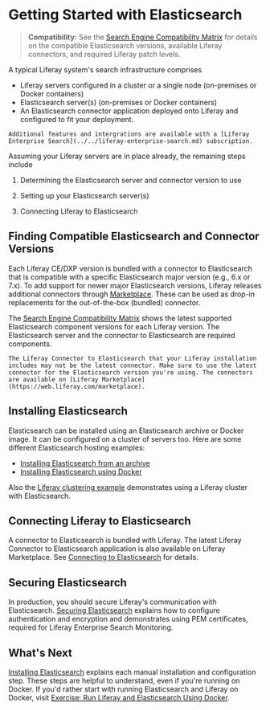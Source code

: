 # Getting Started with Elasticsearch

> **Compatibility:** See the [Search Engine Compatibility Matrix](https://help.liferay.com/hc/en-us/articles/360016511651) for details on the compatible Elasticsearch versions, available Liferay connectors, and required Liferay patch levels.

A typical Liferay system's search infrastructure comprises

* Liferay servers configured in a cluster or a single node (on-premises or Docker containers)
* Elasticsearch server(s) (on-premises or Docker containers)
* An Elasticsearch connector application deployed onto Liferay and configured to fit your deployment.

```{tip}
Additional features and intergrations are available with a [Liferay Enterprise Search](../../liferay-enterprise-search.md) subscription.
```

Assuming your Liferay servers are in place already, the remaining steps include

1. Determining the Elasticsearch server and connector version to use

1. Setting up your Elasticsearch server(s)

1. Connecting Liferay to Elasticsearch

## Finding Compatible Elasticsearch and Connector Versions 

Each Liferay CE/DXP version is bundled with a connector to Elasticsearch that is compatible with a specific Elasticsearch major version (e.g., 6.x or 7.x). To add support for newer major Elasticsearch versions, Liferay releases additional connectors through [Marketplace](https://web.liferay.com/marketplace). These can be used as drop-in replacements for the out-of-the-box (bundled) connector.

The [Search Engine Compatibility Matrix](https://help.liferay.com/hc/en-us/articles/360016511651) shows the latest supported Elasticsearch component versions for each Liferay version. The Elasticsearch server and the connector to Elasticsearch are required components.

```{warning}
The Liferay Connector to Elasticsearch that your Liferay installation includes may not be the latest connector. Make sure to use the latest connector for the Elasticsearch version you're using. The connectors are available on [Liferay Marketplace](https://web.liferay.com/marketplace).
```

## Installing Elasticsearch 

Elasticsearch can be installed using an Elasticsearch archive or Docker image. It can be configured on a cluster of servers too. Here are some different Elasticsearch hosting examples:

* [Installing Elasticsearch from an archive](./installing-elasticsearch.md)
* [Installing Elasticsearch using Docker](./exercise-run-liferay-and-elasticsearch-using-docker.md)

Also the [Liferay clustering example](../../../installation-and-upgrades/setting-up-liferay/clustering-for-high-availability/example-creating-a-simple-dxp-cluster.md) demonstrates using a Liferay cluster with Elasticsearch.

## Connecting Liferay to Elasticsearch 

A connector to Elasticsearch is bundled with Liferay. The latest Liferay Connector to Elasticsearch application is also available on Liferay Marketplace. See [Connecting to Elasticsearch](./connecting-to-elasticsearch.md) for details.

## Securing Elasticsearch 

In production, you should secure Liferay's communication with Elasticsearch. [Securing Elasticsearch](./securing-elasticsearch.md) explains how to configure authentication and encryption and demonstrates using PEM certificates, required for Liferay Enterprise Search Monitoring.

## What's Next 

[Installing Elasticsearch](./installing-elasticsearch.md) explains each manual installation and configuration step. These steps are helpful to understand, even if you're running on Docker. If you'd rather start with running Elasticsearch and Liferay on Docker, visit [Exercise: Run Liferay and Elasticsearch Using Docker](./exercise-run-liferay-and-elasticsearch-using-docker.md).
